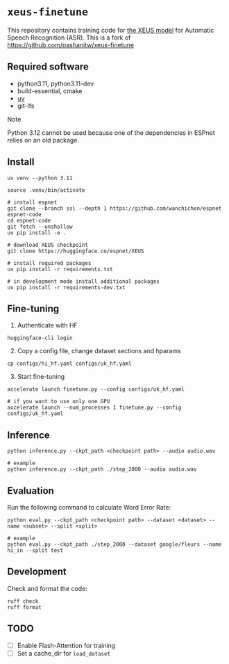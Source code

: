 # `xeus-finetune`

This repository contains training code for [the XEUS model][1] for Automatic Speech Recognition (ASR).
This is a fork of https://github.com/pashanitw/xeus-finetune

## Required software

- python3.11, python3.11-dev
- build-essential, cmake
- [uv][2]
- git-lfs

> [!NOTE]  
> Python 3.12 cannot be used because one of the dependencies in ESPnet relies on an old package.

## Install

```shell
uv venv --python 3.11

source .venv/bin/activate

# install espnet
git clone --branch ssl --depth 1 https://github.com/wanchichen/espnet espnet-code
cd espnet-code
git fetch --unshallow
uv pip install -e .

# download XEUS checkpoint
git clone https://huggingface.co/espnet/XEUS

# install required packages
uv pip install -r requirements.txt

# in development mode install additional packages
uv pip install -r requirements-dev.txt
```

## Fine-tuning

1. Authenticate with HF

```shell
huggingface-cli login
```

2. Copy a config file, change dataset sections and hparams

```shell
cp configs/hi_hf.yaml configs/uk_hf.yaml
```

3. Start fine-tuning

```shell
accelerate launch finetune.py --config configs/uk_hf.yaml

# if you want to use only one GPU
accelerate launch --num_processes 1 finetune.py --config configs/uk_hf.yaml
```

## Inference

```shell
python inference.py --ckpt_path <checkpoint path> --audio audio.wav

# example
python inference.py --ckpt_path ./step_2000 --audio audio.wav
```

## Evaluation

Run the following command to calculate Word Error Rate:

```shell
python eval.py --ckpt_path <checkpoint path> --dataset <dataset> --name <subset> --split <split>

# example
python eval.py --ckpt_path ./step_2000 --dataset google/fleurs --name hi_in --split test
```

## Development

Check and format the code:

```shell
ruff check
ruff format
```

## TODO

- [ ] Enable Flash-Attention for training
- [ ] Set a cache_dir for `load_dataset`

[1]: https://www.wavlab.org/activities/2024/xeus/
[2]: https://github.com/astral-sh/uv

